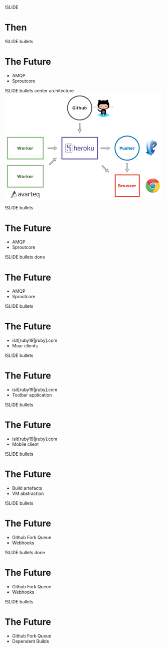 !SLIDE
# Then

!SLIDE bullets
# The Future
* AMQP
* Sproutcore

!SLIDE bullets center architecture
![architecture](../images/travis.architecture.png)

!SLIDE bullets
# The Future
* AMQP
* Sproutcore

!SLIDE bullets done
# The Future
* AMQP
* Sproutcore

!SLIDE bullets
# The Future
* isit[ruby19|jruby].com
* Moar clients

!SLIDE bullets
# The Future
* isit[ruby19|jruby].com
* Toolbar application

!SLIDE bullets
# The Future
* isit[ruby19|jruby].com
* Mobile client

!SLIDE bullets
# The Future
* Build artefacts
* VM abstraction

!SLIDE bullets
# The Future
* Github Fork Queue
* Webhooks

!SLIDE bullets done
# The Future
* Github Fork Queue
* Webhooks

!SLIDE bullets
# The Future
* Github Fork Queue
* Dependent Builds
